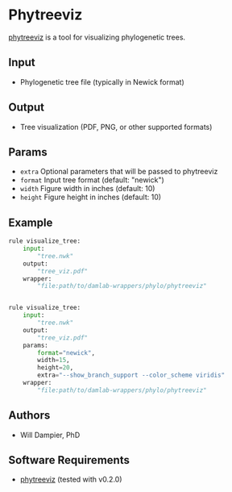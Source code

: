 # Phytreeviz

[phytreeviz](https://github.com/damlab/phytreeviz) is a tool for visualizing phylogenetic trees.

## Input
- Phylogenetic tree file (typically in Newick format)

## Output
- Tree visualization (PDF, PNG, or other supported formats)

## Params
* `extra`
    Optional parameters that will be passed to phytreeviz
* `format`
    Input tree format (default: "newick")
* `width`
    Figure width in inches (default: 10)
* `height`
    Figure height in inches (default: 10)

## Example
```python
rule visualize_tree:
    input:
        "tree.nwk"
    output:
        "tree_viz.pdf"
    wrapper:
        "file:path/to/damlab-wrappers/phylo/phytreeviz"


rule visualize_tree:
    input:
        "tree.nwk"
    output:
        "tree_viz.pdf"
    params:
        format="newick",
        width=15,
        height=20,
        extra="--show_branch_support --color_scheme viridis"
    wrapper:
        "file:path/to/damlab-wrappers/phylo/phytreeviz"

```

## Authors
* Will Dampier, PhD

## Software Requirements
* [phytreeviz](https://github.com/damlab/phytreeviz) (tested with v0.2.0)